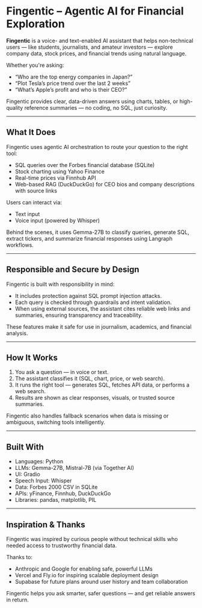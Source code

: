 # Fingentic – Agentic AI for Financial Exploration

**Fingentic** is a voice- and text-enabled AI assistant that helps non-technical users — like students, journalists, and amateur investors — explore company data, stock prices, and financial trends using natural language.

Whether you're asking:
- “Who are the top energy companies in Japan?”
- “Plot Tesla’s price trend over the last 2 weeks”
- “What’s Apple’s profit and who is their CEO?”

Fingentic provides clear, data-driven answers using charts, tables, or high-quality reference summaries — no coding, no SQL, just curiosity.

---

## What It Does

Fingentic uses agentic AI orchestration to route your question to the right tool:
- SQL queries over the Forbes financial database (SQLite)
- Stock charting using Yahoo Finance
- Real-time prices via Finnhub API
- Web-based RAG (DuckDuckGo) for CEO bios and company descriptions with source links

Users can interact via:
- Text input
- Voice input (powered by Whisper)

Behind the scenes, it uses Gemma-27B to classify queries, generate SQL, extract tickers, and summarize financial responses using Langraph workflows.

---

## Responsible and Secure by Design

Fingentic is built with responsibility in mind:
- It includes protection against SQL prompt injection attacks.
- Each query is checked through guardrails and intent validation.
- When using external sources, the assistant cites reliable web links and summaries, ensuring transparency and traceability.

These features make it safe for use in journalism, academics, and financial analysis.

---

## How It Works

1. You ask a question — in voice or text.
2. The assistant classifies it (SQL, chart, price, or web search).
3. It runs the right tool — generates SQL, fetches API data, or performs a web search.
4. Results are shown as clear responses, visuals, or trusted source summaries.

Fingentic also handles fallback scenarios when data is missing or ambiguous, switching tools intelligently.

---

## Built With

- Languages: Python
- LLMs: Gemma-27B, Mistral-7B (via Together AI)
- UI: Gradio
- Speech Input: Whisper
- Data: Forbes 2000 CSV in SQLite
- APIs: yFinance, Finnhub, DuckDuckGo
- Libraries: pandas, matplotlib, PIL

---

## Inspiration & Thanks

Fingentic was inspired by curious people without technical skills who needed access to trustworthy financial data.

Thanks to:
- Anthropic and Google for enabling safe, powerful LLMs
- Vercel and Fly.io for inspiring scalable deployment design
- Supabase for future plans around user history and team collaboration

Fingentic helps you ask smarter, safer questions — and get reliable answers in return.
